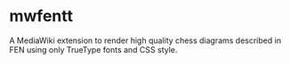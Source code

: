 # mwfentt
A MediaWiki extension to render high quality chess diagrams described in FEN using only TrueType fonts and CSS style.
